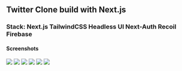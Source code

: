 ## Twitter Clone build with Next.js

### Stack: Next.js TailwindCSS Headless UI Next-Auth Recoil Firebase

#### Screenshots

![](https://imgur.com/Gw1D2yy.png)
![](https://imgur.com/RBmhImw.png)
![](https://imgur.com/NwlOGbg.png)
![](https://imgur.com/Idu1maW.png)
![](https://imgur.com/jxzXB8B.png)
![](https://imgur.com/Ph2dpxf.png)
